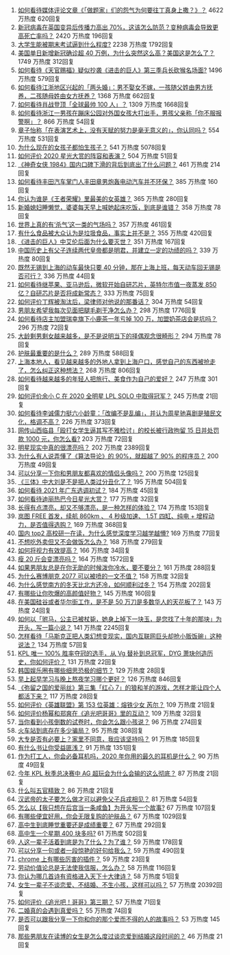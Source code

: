 1. [如何看待媒体评论文章《「做题家」们的怨气为何要往丁真身上撒？》？](https://www.zhihu.com/question/435706809) 4622 万热度 620回复
1. [新冠病毒在英国变异后传播力高出 70%，这该怎么防范？变种病毒会导致更高死亡率吗？](https://www.zhihu.com/question/435655677) 2420 万热度 196回复
1. [大学生能被期末考试逼到什么程度?](https://www.zhihu.com/question/364258294) 2238 万热度 1792回复
1. [美国单日新增新冠确诊超 40 万例，为什么突然这么高？美国这是怎么了？](https://www.zhihu.com/question/435671309) 1749 万热度 312回复
1. [如何看待《天官赐福》疑似抄袭《进击的巨人》第三季兵长砍猴名场面?](https://www.zhihu.com/question/435668172) 1496 万热度 579回复
1. [如何看待江浙地区兴起的「两头婚」：男不娶女不嫁，一孩随父姓由男方抚养，二孩随母姓由女方抚养？](https://www.zhihu.com/question/55590082) 1368 万热度 662回复
1. [如何看待肖战登顶「全球最帅 100 人」？](https://www.zhihu.com/question/435621941) 1309 万热度 1668回复
1. [如何看待浙江一男孩在蹦床公园对外国女孩大打出手，男孩父亲称「你不服报警啊」？](https://www.zhihu.com/question/435700308) 866 万热度 54回复
1. [章子怡称「在表演艺术上，没有天赋的努力是毫无意义的」，你认同吗？](https://www.zhihu.com/question/435590476) 554 万热度 531回复
1. [为什么现在的女孩子都怕生孩子？](https://www.zhihu.com/question/412354846) 541 万热度 5078回复
1. [如何评价 2020 星光大赏的阵容和表演？](https://www.zhihu.com/question/435715385) 504 万热度 51回复
1. [《神奇女侠 1984》国内口碑下滑的背后到底出了什么问题？](https://www.zhihu.com/question/435563783) 461 万热度 214回复
1. [如何看待丰田汽车掌门人丰田章男炮轰电动汽车并不环保？](https://www.zhihu.com/question/435618851) 385 万热度 160回复
1. [你认为谁是《王者荣耀》里最美的女英雄？](https://www.zhihu.com/question/434868507) 365 万热度 280回复
1. [新婚媳妇睡懒觉，婆婆每天早上喊她起床吃饭，到底是谁错？](https://www.zhihu.com/question/363383726) 358 万热度 78回复
1. [世界上真的有‘杀气’这一类的气场吗？](https://www.zhihu.com/question/30889739) 357 万热度 461回复
1. [有什么食品被大众认为是垃圾食品，事实上并不是？](https://www.zhihu.com/question/359627010) 355 万热度 420回复
1. [《进击的巨人》中艾伦后面为什么要灭世？](https://www.zhihu.com/question/420903695) 351 万热度 167回复
1. [中国历史上有父子连续两代皇帝都是明君，并建立一定的功绩的吗？](https://www.zhihu.com/question/434586119) 339 万热度 80回复
1. [既然无锡到上海的动车最快只要 40 分钟，那在上海上班，每天动车回无锡是否可行？](https://www.zhihu.com/question/50077249) 336 万热度 44回复
1. [如何看待继苹果、亚马逊后，微软开始自研芯片，英特尔市值一夜蒸发 850 亿？自研芯片是否将成新常态？](https://www.zhihu.com/question/435526851) 333 万热度 75回复
1. [如何评价丁辉被淘汰后，梁律师对他说的那番话？](https://www.zhihu.com/question/434289720) 304 万热度 54回复
1. [男朋友希望我每次见面把腿毛剃干净怎么办？](https://www.zhihu.com/question/393801416) 298 万热度 1776回复
1. [如何看待店主加盟瑞幸旗下小鹿茶一年亏掉 100 万，加盟奶茶店会是坑吗？](https://www.zhihu.com/question/435558153) 296 万热度 72回复
1. [大龄剩男剩女越来越多，是不是说明当下的择偶观念很畸形？](https://www.zhihu.com/question/433540501) 294 万热度 78回复
1. [护肤最重要的是什么？](https://www.zhihu.com/question/428147299) 289 万热度 588回复
1. [上海本地人，看见越来越多的外地人拿到上海户口，感觉自己的东西被抢走了，怎么纠正这种想法？](https://www.zhihu.com/question/359118802) 268 万热度 806回复
1. [如何看待越来越多的年轻人把旅行、美食作为自己的爱好？](https://www.zhihu.com/question/435394615) 247 万热度 301回复
1. [如何评价余小 C 在 2020 全明星 LPL SOLO 中取得冠军？](https://www.zhihu.com/question/435547295) 245 万热度 21回复
1. [如何看待李诚儒力挺六小龄童：「改编不是乱编」，并认为周星驰喜剧是殖民文化，格调不高？](https://www.zhihu.com/question/434662175) 226 万热度 373回复
1. [网传山西临县「殴打女学生逼其写不雅检讨」的校长被行政拘留 15 日并处罚款 1000 元，你怎么看?](https://www.zhihu.com/question/435638313) 203 万热度 72回复
1. [明星现实中真的很漂亮吗？](https://www.zhihu.com/question/279205349) 202 万热度 2389回复
1. [为什么有人说弄懂了《算法导论》的 90%，就超越了 90% 的程序员？](https://www.zhihu.com/question/315201616) 200 万热度 49回复
1. [可以分享一下你和男朋友都喜欢的情侣头像吗？](https://www.zhihu.com/question/411878986) 200 万热度 125回复
1. [《三体》中大刘是不是把人类过分丑化了？](https://www.zhihu.com/question/430084545) 195 万热度 504回复
1. [如何看待 2021 年广东选调初试？](https://www.zhihu.com/question/435676873) 184 万热度 45回复
1. [如何看待迪丽热巴今日星光大赏？](https://www.zhihu.com/question/435726741) 177 万热度 32回复
1. [长得有点漂亮，却又不够漂亮，是一种怎样的体验？](https://www.zhihu.com/question/64018902) 174 万热度 153回复
1. [岚图 FREE 首发，续航 860km 、 4 秒级加速、 1.5T 四缸、纯电 + 增程动力，是否值得选购？](https://www.zhihu.com/question/435454556) 169 万热度 368回复
1. [国内 top2 高校研一在读，为什么感觉深度学习越学越懵?](https://www.zhihu.com/question/429256719) 169 万热度 77回复
1. [不想吃外卖但又不会做饭怎么办？](https://www.zhihu.com/question/316077794) 168 万热度 279回复
1. [如何将视力有效提高？](https://www.zhihu.com/question/307318486) 166 万热度 34回复
1. [瘦 20 斤会变漂亮吗？](https://www.zhihu.com/question/392591592) 164 万热度 1572回复
1. [如果男朋友总是在你无助的时候泼你冷水，要不要分？](https://www.zhihu.com/question/303987928) 161 万热度 288回复
1. [为什么赛博朋克 2077 可以被喷的一文不值？](https://www.zhihu.com/question/435698089) 158 万热度 32回复
1. [为什么感觉南方的冬天比北方还冷，如何顺利过冬？](https://www.zhihu.com/question/435615402) 154 万热度 202回复
1. [有哪些让你吹爆的高颜值好物？](https://www.zhihu.com/question/426328147) 145 万热度 160回复
1. [在美国硅谷或者华尔街工作，是不是 50 万刀是多数华人的天花板了？](https://www.zhihu.com/question/434197031) 143 万热度 24回复
1. [如何以「驸马，公主已被杖毙，她身上掉下一块玉，是您找了十年的那块」为开头，写一篇小说？](https://www.zhihu.com/question/374245416) 141 万热度 2245回复
1. [怎样看待「马斯克正把人类幻想变现实，国内互联网巨头却抢小贩饭碗」这种说法？](https://www.zhihu.com/question/433679559) 134 万热度 57回复
1. [KPL 唯一 100% 胜率夺冠的选手，从 Vg 替补到总冠军，DYG 萧玦创造历史，你如何评价？](https://www.zhihu.com/question/435640917) 131 万热度 22回复
1. [韩国娱乐圈有哪些细思恐极的细节？](https://www.zhihu.com/question/58790753) 129 万热度 28回复
1. [早上起早学习与晚上熬夜学习哪个更好？](https://www.zhihu.com/question/284538163) 126 万热度 846回复
1. [《弥留之国的爱丽丝》第三集「红心 7」的狼和羊的游戏，怎样才能让四个人都活下来？](https://www.zhihu.com/question/434426513) 117 万热度 28回复
1. [如何评价《英雄联盟》第 153 位英雄：熔铁少女 芮尔？](https://www.zhihu.com/question/434783446) 109 万热度 21回复
1. [如何评价杨幂和郑爽在《追光吧哥哥》里的互动？](https://www.zhihu.com/question/435631985) 109 万热度 32回复
1. [当你看到小孩倒数的试卷时，你会怎么跟小孩说？](https://www.zhihu.com/question/430152573) 96 万热度 274回复
1. [火车站到底存在多少骗局？](https://www.zhihu.com/question/27964800) 95 万热度 308回复
1. [大专是否有必要上？家里不同意，我应该坚持吗？](https://www.zhihu.com/question/433679529) 91 万热度 185回复
1. [有什么书让你受益匪浅？](https://www.zhihu.com/question/335849651) 91 万热度 1351回复
1. [作为打工人，你会必备耳机吗，2020 年你用的最久的耳机是什么？](https://www.zhihu.com/question/435398372) 90 万热度 49回复
1. [今年 KPL 秋季总决赛中 AG 超玩会为什么会输的这么彻底？](https://www.zhihu.com/question/435591434) 87 万热度 21回复
1. [什么叫五官精致？](https://www.zhihu.com/question/23063787) 86 万热度 21回复
1. [汉武帝的太子要怎么做才可以避免父子兵戎相见？](https://www.zhihu.com/question/426574867) 81 万热度 54回复
1. [怎么以【我只想在后宫当一条咸鱼】为开头写一个故事?](https://www.zhihu.com/question/429283327) 67 万热度 107回复
1. [有哪些便宜好用，你会无限复购的护肤品？](https://www.zhihu.com/question/383366171) 67 万热度 1029回复
1. [高中生到底睡觉重要还是成绩重要？](https://www.zhihu.com/question/432594495) 67 万热度 292回复
1. [高中生一个星期 400 块多吗?](https://www.zhihu.com/question/431846644) 61 万热度 502回复
1. [人这一辈子活着到底是为了什么？为了谁？](https://www.zhihu.com/question/434440815) 59 万热度 178回复
1. [可以分享一句或者一段惊艳的好句给我么？](https://www.zhihu.com/question/428796830) 59 万热度 490回复
1. [chrome 上有哪些厉害的插件？](https://www.zhihu.com/question/64829125) 59 万热度 23回复
1. [劳动价值论总是无法使我信服，怎么办？](https://www.zhihu.com/question/435376516) 58 万热度 116回复
1. [你认为哪几首诗有资格进入天下十大律诗？](https://www.zhihu.com/question/433535946) 58 万热度 51回复
1. [女生一辈子不谈恋爱、不结婚、不生小孩，这样可以吗？](https://www.zhihu.com/question/293463496) 57 万热度 20392回复
1. [如何评价《追光吧！哥哥》第三期？](https://www.zhihu.com/question/435595857) 57 万热度 71回复
1. [二婚真的会遇到真爱吗？](https://www.zhihu.com/question/427960636) 55 万热度 74回复
1. [是否可以跟我分享一下你和你的那个爱而不得的人的故事吗？](https://www.zhihu.com/question/434139604) 53 万热度 145回复
1. [那些男朋友在读博的女生是怎么度过谈恋爱到结婚这段时间的？](https://www.zhihu.com/question/431636463) 46 万热度 21回复